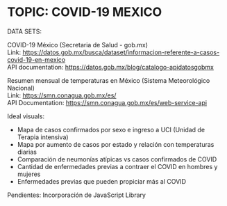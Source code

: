 # TOPIC: COVID-19 MEXICO

<p align=”justify”>DATA SETS: 

COVID-19 México (Secretaria de Salud - gob.mx) <br>
 Link: https://datos.gob.mx/busca/dataset/informacion-referente-a-casos-covid-19-en-mexico <br>
 API documentation: https://datos.gob.mx/blog/catalogo-apidatosgobmx
 
Resumen mensual de temperaturas en México (Sistema Meteorológico Nacional) <br>
Link: https://smn.conagua.gob.mx/es/ <br>
API Documentation: https://smn.conagua.gob.mx/es/web-service-api


 Ideal visuals:
 
- Mapa de casos confirmados por sexo e ingreso a UCI (Unidad de Terapia intensiva)
- Mapa por aumento de casos por estado y relación con temperaturas diarias
- Comparación de neumonías atípicas vs casos confirmados de COVID
- Cantidad de enfermedades previas a contraer el COVID en hombres y mujeres
- Enfermedades previas que pueden propiciar más al COVID


Pendientes:
Incorporación de JavaScript Library</p>
